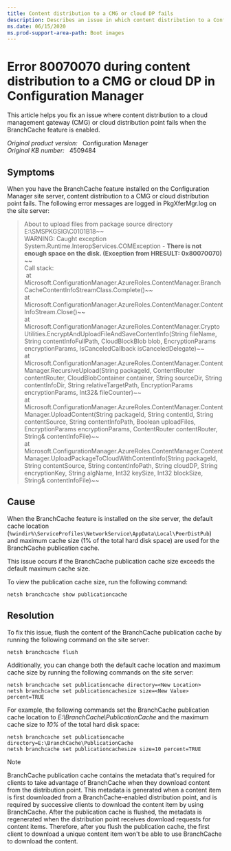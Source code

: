 ```yaml
---
title: Content distribution to a CMG or cloud DP fails 
description: Describes an issue in which content distribution to a Configuration Manager CMG or cloud DP fails with error 80070070 when the BranchCache feature is enabled.
ms.date: 06/15/2020
ms.prod-support-area-path: Boot images
---
```

# Error 80070070 during content distribution to a CMG or cloud DP in Configuration Manager

This article helps you fix an issue where content distribution to a cloud management gateway (CMG) or cloud distribution point fails when the BranchCache feature is enabled.

_Original product version:_ &nbsp; Configuration Manager  
_Original KB number:_ &nbsp; 4509484

## Symptoms

When you have the BranchCache feature installed on the Configuration Manager site server, content distribution to a CMG or cloud distribution point fails. The following error messages are logged in PkgXferMgr.log on the site server:

> About to upload files from package source directory E:\SMSPKGSIG\C0101B18~~  
> WARNING: Caught exception System.Runtime.InteropServices.COMException - **There is not enough space on the disk. (Exception from HRESULT: 0x80070070)** ~~  
> Call stack:  
> at Microsoft.ConfigurationManager.AzureRoles.ContentManager.BranchCacheContentInfoStreamClass.Complete()~~  
> at Microsoft.ConfigurationManager.AzureRoles.ContentManager.ContentInfoStream.Close()~~  
> at Microsoft.ConfigurationManager.AzureRoles.ContentManager.CryptoUtilities.EncryptAndUploadFileAndSaveContentInfo(String fileName, String contentInfoFullPath, CloudBlockBlob blob, EncryptionParams encryptionParams, IsCanceledCallback isCanceledDelegate)~~  
> at Microsoft.ConfigurationManager.AzureRoles.ContentManager.ContentManager.RecursiveUpload(String packageId, ContentRouter contentRouter, CloudBlobContainer container, String sourceDir, String contentInfoDir, String relativeTargetPath, EncryptionParams encryptionParams, Int32& fileCounter)~~  
> at Microsoft.ConfigurationManager.AzureRoles.ContentManager.ContentManager.UploadContent(String packageId, String contentId, String contentSource, String contentInfoPath, Boolean uploadFiles, EncryptionParams encryptionParams, ContentRouter contentRouter, String& contentInfoFile)~~  
> at Microsoft.ConfigurationManager.AzureRoles.ContentManager.ContentManager.UploadPackageToCloudWithContentInfo(String packageId, String contentSource, String contentInfoPath, String cloudDP, String encryptionKey, String algName, Int32 keySize, Int32 blockSize, String& contentInfoFile)~~

## Cause

When the BranchCache feature is installed on the site server, the default cache location (`%windir%\ServiceProfiles\NetworkService\AppData\Local\PeerDistPub`) and maximum cache size (1% of the total hard disk space) are used for the BranchCache publication cache.

This issue occurs if the BranchCache publication cache size exceeds the default maximum cache size.

To view the publication cache size, run the following command:

```console
netsh branchcache show publicationcache
```

## Resolution

To fix this issue, flush the content of the BranchCache publication cache by running the following command on the site server:

```console
netsh branchcache flush
```

Additionally, you can change both the default cache location and maximum cache size by running the following commands on the site server:

```console
netsh branchcache set publicationcache directory=<New Location>
netsh branchcache set publicationcachesize size=<New Value> percent=TRUE
```

For example, the following commands set the BranchCache publication cache location to *E:\BranchCache\PublicationCache* and the maximum cache size to *10%* of the total hard disk space:

```console
netsh branchcache set publicationcache directory=E:\BranchCache\PublicationCache
netsh branchcache set publicationcachesize size=10 percent=TRUE
```

> [!NOTE]
> BranchCache publication cache contains the metadata that's required for clients to take advantage of BranchCache when they download content from the distribution point. This metadata is generated when a content item is first downloaded from a BranchCache-enabled distribution point, and is required by successive clients to download the content item by using BranchCache. After the publication cache is flushed, the metadata is regenerated when the distribution point receives download requests for content items. Therefore, after you flush the publication cache, the first client to download a unique content item won't be able to use BranchCache to download the content.
